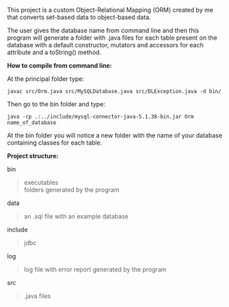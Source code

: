 This project is a custom Object-Relational Mapping (ORM) created by me that converts set-based data to object-based data. 

The user gives the database name from command line and then this program will generate a folder with .java files for each table present on the database with a default constructor, mutators and accessors for each attribute and a toString() method.

<b>How to compile from command line:</b>

At the principal folder type:
```
javac src/Orm.java src/MySQLDatabase.java src/DLException.java -d bin/
```

Then go to the bin folder and type:

```
java -cp .:../include/mysql-connector-java-5.1.38-bin.jar Orm name_of_database
```

At the bin folder you will notice a new folder with the name of your database containing classes for each table.

<b>Project structure:</b>

bin
> executables <br/>
> folders generated by the program

data
> an .sql file with an example database

include
> jdbc

log
> log file with error report generated by the program

src
> .java files

